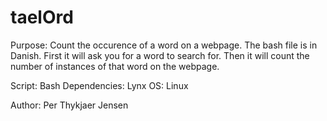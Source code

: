 taelOrd
=======

Purpose: Count the occurence of a word on a webpage. The bash file is in Danish. First it will ask you for a word to search for. Then it will count the number of instances of that word on the webpage.


Script: Bash
Dependencies: Lynx
OS: Linux

Author: Per Thykjaer Jensen




